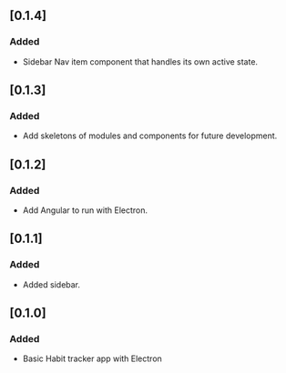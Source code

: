 ## [0.1.4]
### Added
- Sidebar Nav item component that handles its own active state.

## [0.1.3]
### Added
- Add skeletons of modules and components for future development.

## [0.1.2]

### Added
- Add Angular to run with Electron.

## [0.1.1]

### Added
- Added sidebar.

## [0.1.0]

### Added
- Basic Habit tracker app with Electron